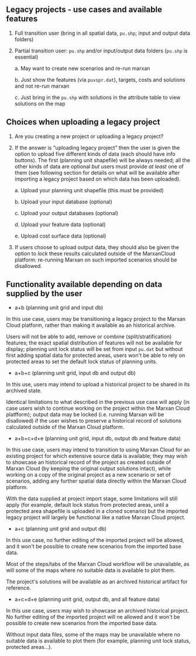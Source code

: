 ## Legacy projects - use cases and available features

1. Full transition user (bring in all spatial data, `pu.shp`; input and output
   data folders)

2. Partial transition user: `pu.shp` and/or input/output data folders (`pu.shp`
   is essential)

   a. May want to create new scenarios and re-run marxan

   b. Just show the features (via `puvspr.dat`), targets, costs and solutions
      and not re-run marxan

   c. Just bring in the `pu.shp` with solutions in the attribute table to view
      solutions on the map

## Choices when uploading a legacy project

1. Are you creating a new project or uploading a legacy project?
2. If the answer is “uploading legacy project” then the user is given the option
    to upload five different kinds of data (each should have info buttons). The
    first (planning unit shapefile) will be always needed; all the other kinds
    of data are optional *but* users must provide *at least* one of them (see
    following section for details on what will be available after importing a
    legacy project based on which data has been uploaded).

   a. Upload your planning unit shapefile (this *must* be provided)

   b. Upload your input database (optional)

   c. Upload your output databases (optional)

   d. Upload your feature data (optional)

   e. Upload cost surface data (optional)

3. If users choose to upload output data, they should also be given the option
   to _lock_ these results calculated outside of the MarxanCloud platform:
   re-running Marxan on such imported scenarios should be disallowed.

## Functionality available depending on data supplied by the user

- a+b (planning unit grid and input db)

In this use case, users may be transitioning a legacy project to the Marxan
Cloud platform, rather than making it available as an historical archive.

Users will not be able to add, remove or combine (split/stratification)
features; the exact spatial distribution of features will not be available for
display; planning unit lock status will be set from input `pu.dat` but without
first adding spatial data for protected areas, users won't be able to rely on
protected areas to set the default lock status of planning units.

- a+b+c (planning unit grid, input db and output db)

In this use, users may intend to upload a historical project to be shared in its
archived state.

Identical limitations to what described in the previous use case will apply (in
case users wish to continue working on the project within the Marxan Cloud
platfform); output data may be locked (i.e. running Marxan will be disallowed)
if the user wishes to preserve a historical record of solutions calculated
outside of the Marxan Cloud platform.


- a+b+c+d+e (planning unit grid, input db, output db and feature data)

In this use case, users may intend to transition to using Marxan Cloud for an
existing project for which extensive source data is available; they may wish to
showcase an historical record of the project as created outside of Marxan Cloud
(by keeping the original output solutions intact), while working on a copy of
the original project as a new scenario or set of scenarios, adding any further
spatial data directly within the Marxan Cloud platform.

With the data supplied at project import stage, some limitations will still
apply (for example, default lock status from protected areas, until a protected
area shapefile is uploaded in a cloned scenario) but the imported legacy project
will largely be functional like a native Marxan Cloud project.

- a+c (planning unit grid and output db)

In this use case, no further editing of the imported project will be allowed,
and it won't be possible to create new scenarios from the imported base data.

Most of the steps/tabs of the Marxan Cloud workflow will be unavailable, as will
some of the maps where no suitable data is available to plot them.

The project's solutions will be available as an archived historical artifact for
reference.

- a+c+d+e (planning unit grid, output db, and all feature data)

In this use case, users may wish to showcase an archived historical project. No
further editing of the imported project will ne allowed and it won't be possible
to create new scenarios from the imported base data.

Without input data files, some of the maps may be unavailable where no suitable
data is available to plot them (for example, planning unit lock status,
protected areas...).
